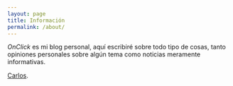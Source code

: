 ```yaml
---
layout: page
title: Información
permalink: /about/
---
```

*OnClick* es mi blog personal, aquí escribiré sobre todo tipo de cosas, tanto opiniones personales sobre algún tema como noticias meramente informativas.

[Carlos](twitter.com/carlosjtacon).